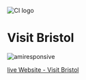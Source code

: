 ![CI logo](https://codeinstitute.s3.amazonaws.com/fullstack/ci_logo_small.png)

# Visit Bristol
![amiresponsive](.readme-images/responsive.jpg)

[live Website - Visit Bristol](https://pal772.github.io/Visit-Bristol/ "Live Website - Visit Bristol")
